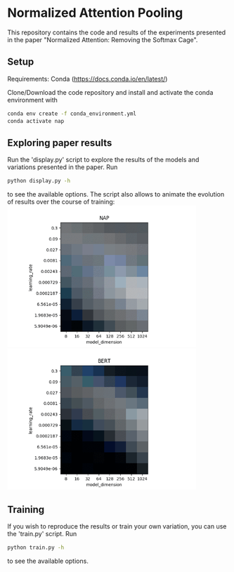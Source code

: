 # Normalized Attention Pooling

This repository contains the code and results of the experiments presented in the paper 
"Normalized Attention: Removing the Softmax Cage".

## Setup
Requirements: Conda (https://docs.conda.io/en/latest/)

Clone/Download the code repository and install and activate the conda environment with

```bash
conda env create -f conda_environment.yml
conda activate nap
```
## Exploring paper results
Run the 'display.py' script to explore the results of the models and variations presented in the paper.
Run
```bash
python display.py -h
```
to see the available options. The script also allows to animate the evolution of results over the course of training:
<img src="animations/NAP.gif" width="430"/>
<img src="animations/BERT.gif" width="430"/>

## Training
If you wish to reproduce the results or train your own variation, you can use the 'train.py' script.
Run
```bash
python train.py -h
```
to see the available options.